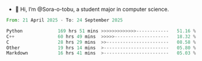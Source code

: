 - 👋 Hi, I’m @Sora-o-tobu, a student major in computer science.

<!--START_SECTION:waka-->

```rust
From: 21 April 2025 - To: 24 September 2025

Python             169 hrs 51 mins >>>>>>>>>>>>>------------   51.16 %
C++                60 hrs 49 mins  >>>>>--------------------   18.32 %
C                  28 hrs 29 mins  >>-----------------------   08.58 %
Other              19 hrs 14 mins  >------------------------   05.80 %
Markdown           16 hrs 41 mins  >------------------------   05.03 %
```

<!--END_SECTION:waka-->

<!---
<img align='center' src='https://raw.githubusercontent.com/Sora-o-tobu/Sora-o-tobu/main/OneLastSora.png' width='410px'>
--->
<!---
Sora-o-tobu/Sora-o-tobu is a ✨ special ✨ repository because its `README.md` (this file) appears on your GitHub profile.
You can click the Preview link to take a look at your changes.
--->
